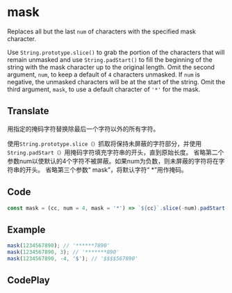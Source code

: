 # mask

Replaces all but the last `num` of characters with the specified mask character.

Use `String.prototype.slice()` to grab the portion of the characters that will remain unmasked and use `String.padStart()` to fill the beginning of the string with the mask character up to the original length.
Omit the second argument, `num`, to keep a default of `4` characters unmasked. If `num` is negative, the unmasked characters will be at the start of the string.
Omit the third argument, `mask`, to use a default character of `'*'` for the mask.

## Translate

用指定的掩码字符替换除最后一个字符以外的所有字符。

使用`String.prototype.slice（）`抓取将保持未屏蔽的字符部分，并使用`String.padStart（）`用掩码字符填充字符串的开头，直到原始长度。
省略第二个参数num以使默认的4个字符不被屏蔽。如果num为负数，则未屏蔽的字符将在字符串的开头。
省略第三个参数“ mask”，将默认字符“ *”用作掩码。

## Code

```js
const mask = (cc, num = 4, mask = '*') => `${cc}`.slice(-num).padStart(`${cc}`.length, mask);
```

## Example

```js
mask(1234567890); // '******7890'
mask(1234567890, 3); // '*******890'
mask(1234567890, -4, '$'); // '$$$$567890'
```

## CodePlay

<template>
  <code-play codeplay-id="" />
</template>
